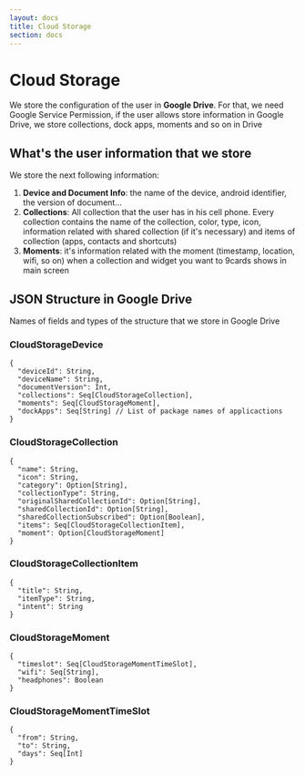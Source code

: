```yaml
---
layout: docs
title: Cloud Storage
section: docs
---
```


# Cloud Storage

We store the configuration of the user in **Google Drive**. For that, we need Google Service Permission, if the user allows store information in Google Drive, we store collections, dock apps, moments and so on in Drive

## What's the user information that we store

We store the next following information:

1. **Device and Document Info**: the name of the device, android identifier, the version of document...
2. **Collections**: All collection that the user has in his cell phone. Every collection contains the name of the collection, color, type, icon, information related with shared collection (if it's necessary) and items of collection (apps, contacts and shortcuts)
3. **Moments**: it's information related with the moment (timestamp, location, wifi, so on) when a collection and widget you want to 9cards shows in main screen

## JSON Structure in Google Drive

Names of fields and types of the structure that we store in Google Drive

### CloudStorageDevice

```
{
  "deviceId": String,
  "deviceName": String,
  "documentVersion": Int,
  "collections": Seq[CloudStorageCollection],
  "moments": Seq[CloudStorageMoment],
  "dockApps": Seq[String] // List of package names of applicactions
}
```

### CloudStorageCollection

```
{
  "name": String,
  "icon": String,
  "category": Option[String],
  "collectionType": String,
  "originalSharedCollectionId": Option[String],
  "sharedCollectionId": Option[String],
  "sharedCollectionSubscribed": Option[Boolean],
  "items": Seq[CloudStorageCollectionItem],
  "moment": Option[CloudStorageMoment]
}
```

### CloudStorageCollectionItem

```
{
  "title": String,
  "itemType": String,
  "intent": String
}
```

### CloudStorageMoment

```
{
  "timeslot": Seq[CloudStorageMomentTimeSlot],
  "wifi": Seq[String],
  "headphones": Boolean
}
```

### CloudStorageMomentTimeSlot

```
{
  "from": String,
  "to": String,
  "days": Seq[Int]
}
```
